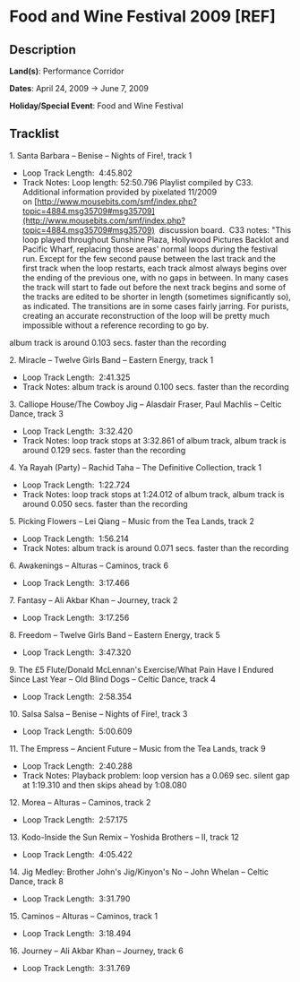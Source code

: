 # Food and Wine Festival 2009 [REF]

## Description

**Land(s)**: Performance Corridor

**Dates**: April 24, 2009 → June 7, 2009

**Holiday/Special Event**: Food and Wine Festival

## Tracklist

1\. Santa Barbara – Benise – Nights of Fire!, track 1 

- Loop Track Length:  4:45.802
- Track Notes: Loop length: 52:50.796
Playlist compiled by C33.  Additional information provided by pixelated 11/2009 on [http://www.mousebits.com/smf/index.php?topic=4884.msg35709#msg35709](http://www.mousebits.com/smf/index.php?topic=4884.msg35709#msg35709)
 discussion board.  C33 notes: "This loop played throughout Sunshine Plaza, Hollywood Pictures Backlot and Pacific Wharf, replacing those areas' normal loops during the festival run.
Except for the few second pause between the last track and the first track when the loop restarts, each track almost always begins over the ending of the previous one, with no gaps in between. In many cases the track will start to fade out before the next track begins and some of the tracks are edited to be shorter in length (sometimes significantly so), as indicated. The transitions are in some cases fairly jarring. For purists, creating an accurate reconstruction of the loop will be pretty much impossible without a reference recording to go by.

album track is around 0.103 secs. faster than the recording

2\. Miracle – Twelve Girls Band – Eastern Energy, track 1 

- Loop Track Length:  2:41.325
- Track Notes: album track is around 0.100 secs. faster than the recording

3\. Calliope House/The Cowboy Jig – Alasdair Fraser, Paul Machlis – Celtic Dance, track 3

- Loop Track Length:  3:32.420
- Track Notes: loop track stops at 3:32.861 of album track, album track is around 0.129 secs. faster than the recording

4\. Ya Rayah (Party) – Rachid Taha – The Definitive Collection, track 1

- Loop Track Length:  1:22.724
- Track Notes: loop track stops at 1:24.012 of album track, album track is around 0.050 secs. faster than the recording

5\. Picking Flowers – Lei Qiang – Music from the Tea Lands, track 2 

- Loop Track Length:  1:56.214
- Track Notes: album track is around 0.071 secs. faster than the recording

6\. Awakenings – Alturas – Caminos, track 6 

- Loop Track Length:  3:17.466

7\. Fantasy – Ali Akbar Khan – Journey, track 2 

- Loop Track Length:  3:17.256

8\. Freedom – Twelve Girls Band – Eastern Energy, track 5 

- Loop Track Length:  3:47.320

9\. The £5 Flute/Donald McLennan's Exercise/What Pain Have I Endured Since Last Year – Old Blind Dogs – Celtic Dance, track 4 

- Loop Track Length:  2:58.354

10\. Salsa Salsa – Benise – Nights of Fire!, track 3 

- Loop Track Length:  5:00.609

11\. The Empress – Ancient Future – Music from the Tea Lands, track 9

- Loop Track Length:  2:40.288
- Track Notes: Playback problem: loop version has a 0.069 sec. silent gap at 1:19.310 and then skips ahead by 1:08.080

12\. Morea – Alturas – Caminos, track 2 

- Loop Track Length:  2:57.175

13\. Kodo-Inside the Sun Remix – Yoshida Brothers – II, track 12 

- Loop Track Length:  4:05.422

14\. Jig Medley: Brother John's Jig/Kinyon's No – John Whelan – Celtic Dance, track 8 

- Loop Track Length:  3:31.790

15\. Caminos – Alturas – Caminos, track 1 

- Loop Track Length:  3:18.494

16\. Journey – Ali Akbar Khan – Journey, track 6 

- Loop Track Length:  3:31.769
